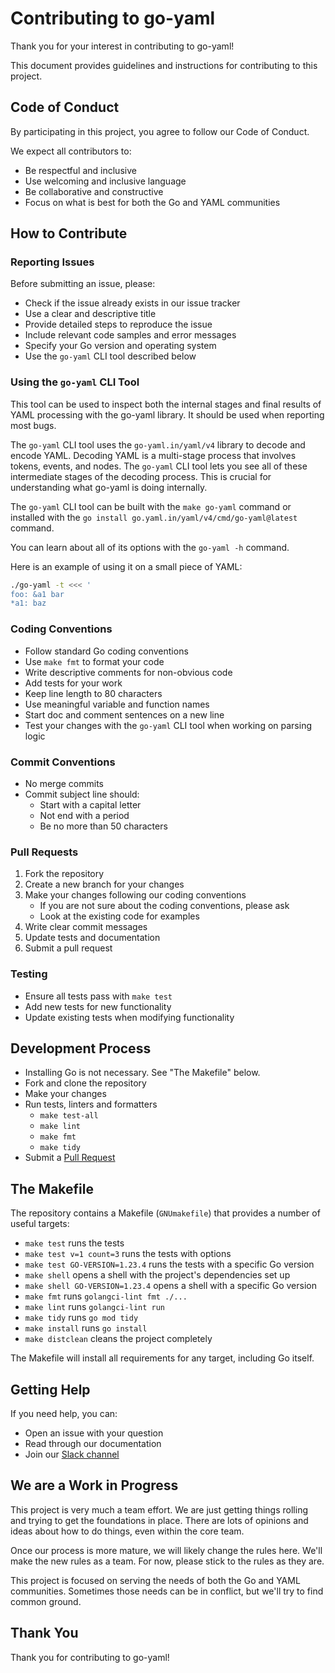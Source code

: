 Contributing to go-yaml
=======================

Thank you for your interest in contributing to go-yaml!

This document provides guidelines and instructions for contributing to this
project.


## Code of Conduct

By participating in this project, you agree to follow our Code of Conduct.

We expect all contributors to:
- Be respectful and inclusive
- Use welcoming and inclusive language
- Be collaborative and constructive
- Focus on what is best for both the Go and YAML communities


## How to Contribute


### Reporting Issues

Before submitting an issue, please:
- Check if the issue already exists in our issue tracker
- Use a clear and descriptive title
- Provide detailed steps to reproduce the issue
- Include relevant code samples and error messages
- Specify your Go version and operating system
- Use the `go-yaml` CLI tool described below


### Using the `go-yaml` CLI Tool

This tool can be used to inspect both the internal stages and final results of
YAML processing with the go-yaml library.
It should be used when reporting most bugs.

The `go-yaml` CLI tool uses the `go-yaml.in/yaml/v4` library to decode and
encode YAML.
Decoding YAML is a multi-stage process that involves tokens, events, and nodes.
The `go-yaml` CLI tool lets you see all of these intermediate stages of the
decoding process.
This is crucial for understanding what go-yaml is doing internally.

The `go-yaml` CLI tool can be built with the `make go-yaml` command or installed
with the `go install go.yaml.in/yaml/v4/cmd/go-yaml@latest` command.

You can learn about all of its options with the `go-yaml -h` command.

Here is an example of using it on a small piece of YAML:

```bash
./go-yaml -t <<< '
foo: &a1 bar
*a1: baz
```


### Coding Conventions

- Follow standard Go coding conventions
- Use `make fmt` to format your code
- Write descriptive comments for non-obvious code
- Add tests for your work
- Keep line length to 80 characters
- Use meaningful variable and function names
- Start doc and comment sentences on a new line
- Test your changes with the `go-yaml` CLI tool when working on parsing logic


### Commit Conventions

- No merge commits
- Commit subject line should:
  - Start with a capital letter
  - Not end with a period
  - Be no more than 50 characters


### Pull Requests

1. Fork the repository
1. Create a new branch for your changes
1. Make your changes following our coding conventions
   - If you are not sure about the coding conventions, please ask
   - Look at the existing code for examples
1. Write clear commit messages
1. Update tests and documentation
1. Submit a pull request


### Testing

- Ensure all tests pass with `make test`
- Add new tests for new functionality
- Update existing tests when modifying functionality


## Development Process

- Installing Go is not necessary. See "The Makefile" below.
- Fork and clone the repository
- Make your changes
- Run tests, linters and formatters
  - `make test-all`
  - `make lint`
  - `make fmt`
  - `make tidy`
- Submit a [Pull Request](https://github.com/yaml/go-yaml/pulls)


## The Makefile

The repository contains a Makefile (`GNUmakefile`) that provides a number of
useful targets:

- `make test` runs the tests
- `make test v=1 count=3` runs the tests with options
- `make test GO-VERSION=1.23.4` runs the tests with a specific Go version
- `make shell` opens a shell with the project's dependencies set up
- `make shell GO-VERSION=1.23.4` opens a shell with a specific Go version
- `make fmt` runs `golangci-lint fmt ./...`
- `make lint` runs `golangci-lint run`
- `make tidy` runs `go mod tidy`
- `make install` runs `go install`
- `make distclean` cleans the project completely

The Makefile will install all requirements for any target, including Go itself.


## Getting Help

If you need help, you can:
- Open an issue with your question
- Read through our documentation
- Join our [Slack channel](https://cloud-native.slack.com/archives/C08PPAT8PS7)


## We are a Work in Progress

This project is very much a team effort.
We are just getting things rolling and trying to get the foundations in place.
There are lots of opinions and ideas about how to do things, even within the
core team.

Once our process is more mature, we will likely change the rules here.
We'll make the new rules as a team.
For now, please stick to the rules as they are.

This project is focused on serving the needs of both the Go and YAML
communities.
Sometimes those needs can be in conflict, but we'll try to find common ground.


## Thank You

Thank you for contributing to go-yaml!

